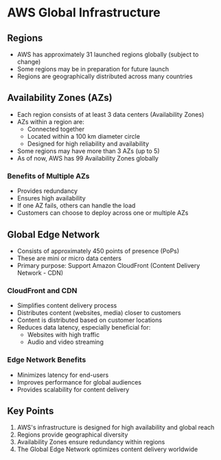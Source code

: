 # AWS Global Infrastructure

## Regions

- AWS has approximately 31 launched regions globally (subject to change)
- Some regions may be in preparation for future launch
- Regions are geographically distributed across many countries

## Availability Zones (AZs)

- Each region consists of at least 3 data centers (Availability Zones)
- AZs within a region are:
  - Connected together
  - Located within a 100 km diameter circle
  - Designed for high reliability and availability
- Some regions may have more than 3 AZs (up to 5)
- As of now, AWS has 99 Availability Zones globally

### Benefits of Multiple AZs
- Provides redundancy
- Ensures high availability
- If one AZ fails, others can handle the load
- Customers can choose to deploy across one or multiple AZs

## Global Edge Network

- Consists of approximately 450 points of presence (PoPs)
- These are mini or micro data centers
- Primary purpose: Support Amazon CloudFront (Content Delivery Network - CDN)

### CloudFront and CDN
- Simplifies content delivery process
- Distributes content (websites, media) closer to customers
- Content is distributed based on customer locations
- Reduces data latency, especially beneficial for:
  - Websites with high traffic
  - Audio and video streaming

### Edge Network Benefits
- Minimizes latency for end-users
- Improves performance for global audiences
- Provides scalability for content delivery

## Key Points
1. AWS's infrastructure is designed for high availability and global reach
2. Regions provide geographical diversity
3. Availability Zones ensure redundancy within regions
4. The Global Edge Network optimizes content delivery worldwide
